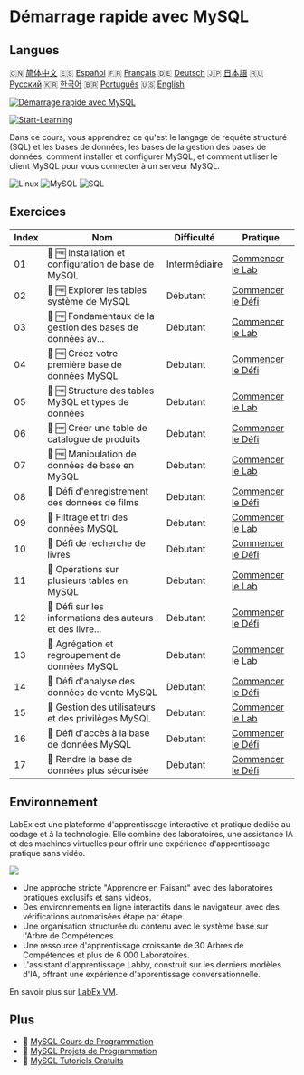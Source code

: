 # Démarrage rapide avec MySQL

## Langues

🇨🇳 [简体中文](README_zh.md) 🇪🇸 [Español](README_es.md) 🇫🇷 [Français](README_fr.md) 🇩🇪 [Deutsch](README_de.md) 🇯🇵 [日本語](README_ja.md) 🇷🇺 [Русский](README_ru.md) 🇰🇷 [한국어](README_ko.md) 🇧🇷 [Português](README_pt.md) 🇺🇸 [English](README.md) 

[![Démarrage rapide avec MySQL](https://cover-creator.labex.io/quick-start-with-mysql.png?lang=fr)](https://labex.io/fr/courses/quick-start-with-mysql)

[![Start-Learning](https://img.shields.io/badge/Start-Learning-whitesmoke?style=for-the-badge)](https://labex.io/fr/courses/quick-start-with-mysql)

Dans ce cours, vous apprendrez ce qu'est le langage de requête structuré (SQL) et les bases de données, les bases de la gestion des bases de données, comment installer et configurer MySQL, et comment utiliser le client MySQL pour vous connecter à un serveur MySQL.

![Linux](https://img.shields.io/badge/Linux-whitesmoke?style=for-the-badge&logo=linux)
![MySQL](https://img.shields.io/badge/MySQL-whitesmoke?style=for-the-badge&logo=mysql)
![SQL](https://img.shields.io/badge/SQL-whitesmoke?style=for-the-badge&logo=sql)


## Exercices

|   Index | Nom                                                         | Difficulté    | Pratique                                                                                                                                |
|---------|-------------------------------------------------------------|---------------|-----------------------------------------------------------------------------------------------------------------------------------------|
|      01 | 📖 🆓 Installation et configuration de base de MySQL        | Intermédiaire | <a target='_blank' href='https://labex.io/fr/tutorials/mysql-installation-and-basic-configuration-of-mysql-418415'>Commencer le Lab</a> |
|      02 | 🎯 🆓 Explorer les tables système de MySQL                  | Débutant      | <a target='_blank' href='https://labex.io/fr/tutorials/mysql-explore-mysql-system-tables-391702'>Commencer le Défi</a>                  |
|      03 | 📖 🆓 Fondamentaux de la gestion des bases de données av... | Débutant      | <a target='_blank' href='https://labex.io/fr/tutorials/mysql-database-management-fundamentals-with-mysql-418414'>Commencer le Lab</a>   |
|      04 | 🎯 🆓 Créez votre première base de données MySQL            | Débutant      | <a target='_blank' href='https://labex.io/fr/tutorials/mysql-create-your-first-mysql-database-418265'>Commencer le Défi</a>             |
|      05 | 📖 🆓 Structure des tables MySQL et types de données        | Débutant      | <a target='_blank' href='https://labex.io/fr/tutorials/mysql-mysql-table-structure-and-data-types-418307'>Commencer le Lab</a>          |
|      06 | 🎯 🆓 Créer une table de catalogue de produits              | Débutant      | <a target='_blank' href='https://labex.io/fr/tutorials/mysql-create-a-product-catalog-table-418298'>Commencer le Défi</a>               |
|      07 | 📖 🆓 Manipulation de données de base en MySQL              | Débutant      | <a target='_blank' href='https://labex.io/fr/tutorials/sql-mysql-basic-data-manipulation-418303'>Commencer le Lab</a>                   |
|      08 | 🎯  Défi d'enregistrement des données de films              | Débutant      | <a target='_blank' href='https://labex.io/fr/tutorials/mysql-record-movie-data-challenge-418302'>Commencer le Défi</a>                  |
|      09 | 📖  Filtrage et tri des données MySQL                       | Débutant      | <a target='_blank' href='https://labex.io/fr/tutorials/mysql-mysql-data-filtering-and-sorting-418305'>Commencer le Lab</a>              |
|      10 | 🎯  Défi de recherche de livres                             | Débutant      | <a target='_blank' href='https://labex.io/fr/tutorials/mysql-book-search-challenge-418297'>Commencer le Défi</a>                        |
|      11 | 📖  Opérations sur plusieurs tables en MySQL                | Débutant      | <a target='_blank' href='https://labex.io/fr/tutorials/mysql-mysql-multi-table-operations-418306'>Commencer le Lab</a>                  |
|      12 | 🎯  Défi sur les informations des auteurs et des livre...   | Débutant      | <a target='_blank' href='https://labex.io/fr/tutorials/mysql-author-book-information-challenge-418296'>Commencer le Défi</a>            |
|      13 | 📖  Agrégation et regroupement de données MySQL             | Débutant      | <a target='_blank' href='https://labex.io/fr/tutorials/mysql-mysql-data-aggregation-and-grouping-418304'>Commencer le Lab</a>           |
|      14 | 🎯  Défi d'analyse des données de vente MySQL               | Débutant      | <a target='_blank' href='https://labex.io/fr/tutorials/mysql-mysql-sales-data-analysis-challenge-418301'>Commencer le Défi</a>          |
|      15 | 📖  Gestion des utilisateurs et des privilèges MySQL        | Débutant      | <a target='_blank' href='https://labex.io/fr/tutorials/mysql-mysql-user-and-privileges-management-418308'>Commencer le Lab</a>          |
|      16 | 🎯  Défi d'accès à la base de données MySQL                 | Débutant      | <a target='_blank' href='https://labex.io/fr/tutorials/mysql-mysql-database-access-challenge-418300'>Commencer le Défi</a>              |
|      17 | 🎯  Rendre la base de données plus sécurisée                | Débutant      | <a target='_blank' href='https://labex.io/fr/tutorials/mysql-make-database-more-secure-391535'>Commencer le Défi</a>                    |

## Environnement

LabEx est une plateforme d'apprentissage interactive et pratique dédiée au codage et à la technologie. Elle combine des laboratoires, une assistance IA et des machines virtuelles pour offrir une expérience d'apprentissage pratique sans vidéo.

![](https://tutorial-screenshot.getvm.io/images/vm-1725247253.png)

- Une approche stricte "Apprendre en Faisant" avec des laboratoires pratiques exclusifs et sans vidéos.
- Des environnements en ligne interactifs dans le navigateur, avec des vérifications automatisées étape par étape.
- Une organisation structurée du contenu avec le système basé sur l'Arbre de Compétences.
- Une ressource d'apprentissage croissante de 30 Arbres de Compétences et plus de 6 000 Laboratoires.
- L'assistant d'apprentissage Labby, construit sur les derniers modèles d'IA, offrant une expérience d'apprentissage conversationnelle.

En savoir plus sur [LabEx VM](https://support.labex.io/using-labex/virtual-machine).

## Plus

- 🔗 [MySQL Cours de Programmation](https://github.com/labex-labs/awesome-programming-courses)
- 🔗 [MySQL Projets de Programmation](https://github.com/labex-labs/awesome-programming-projects)
- 🔗 [MySQL Tutoriels Gratuits](https://github.com/labex-labs/mysql-free-tutorials)


